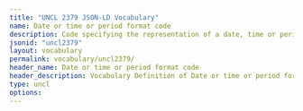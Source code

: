 ```yaml
---
title: "UNCL 2379 JSON-LD Vocabulary"
name: Date or time or period format code
description: Code specifying the representation of a date, time or period.
jsonid: "uncl2379"
layout: vocabulary
permalink: vocabulary/uncl2379/
header_name: Date or time or period format code
header_description: Vocabulary Definition of Date or time or period format code semantics in HTML format. JSON-LD format is available at [uncl2379.jsonld](https://edi3.org/vocabulary/uncl2379.jsonld)
type: uncl
options:
---
```

